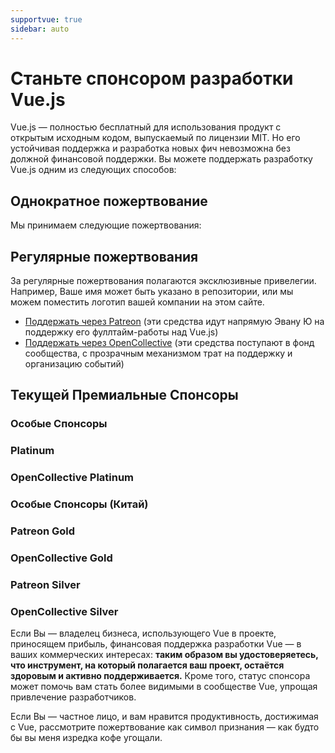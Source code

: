 ```yaml
---
supportvue: true
sidebar: auto
---
```


# Станьте спонсором разработки Vue.js

Vue.js — полностью бесплатный для использования продукт с открытым исходным кодом, выпускаемый по лицензии MIT.
Но его устойчивая поддержка и разработка новых фич невозможна без должной финансовой поддержки.
Вы можете поддержать разработку Vue.js одним из следующих способов:

## Однократное пожертвование

Мы принимаем следующие пожертвования:

<support-Coins />

## Регулярные пожертвования

За регулярные пожертвования полагаются эксклюзивные привелегии. Например, Ваше имя может быть указано в репозитории,
или мы можем поместить логотип вашей компании на этом сайте.

- [Поддержать через Patreon](https://www.patreon.com/evanyou) (эти средства идут напрямую Эвану Ю на поддержку его фуллтайм-работы над Vue.js)
- [Поддержать через OpenCollective](https://opencollective.com/vuejs) (эти средства поступают в фонд сообщества, с прозрачным механизмом трат на поддержку и организацию событий)

## Текущей Премиальные Спонсоры

### Особые Спонсоры

<support-SponsorGroup group="special_sponsors" class="platinum" />

### Platinum

<support-SponsorGroup group="platinum_sponsors" class="platinum" />

### OpenCollective Platinum

<support-OpenCollectiveGroup group="platinum" />

### Особые Спонсоры (Китай)

<support-SponsorGroup group="platinum_sponsors_china" class="platinum" />

### Patreon Gold

<support-SponsorGroup group="gold_sponsors" class="patreon-sponsors sponsor-section" />

### OpenCollective Gold

<support-OpenCollectiveGroup group="gold" />

### Patreon Silver

<support-SponsorGroup group="silver_sponsors" class="patreon-sponsors sponsor-section" />

### OpenCollective Silver

<support-OpenCollectiveGroup group="silver" />

Если Вы — владелец бизнеса, использующего Vue в проекте, приносящем прибыль, финансовая поддержка разработки Vue — в ваших коммерческих интересах:
**таким образом вы удостоверяетесь, что инструмент, на который полагается ваш проект, остаётся здоровым и активно поддерживается.**
Кроме того, статус спонсора может помочь вам стать более видимыми в сообществе Vue, упрощая привлечение разработчиков.

Если Вы — частное лицо, и вам нравится продуктивность, достижимая с Vue, рассмотрите пожертвование как символ признания — как будто бы вы меня изредка кофе угощали.
